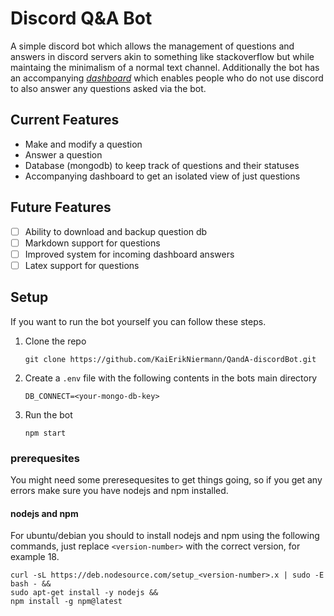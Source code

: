 # Discord Q&A Bot

A simple discord bot which allows the management of questions and answers in discord servers akin to something like stackoverflow but while maintaing the minimalism of a normal text channel. Additionally the bot has an accompanying [_dashboard_](https://github.com/KaiErikNiermann/QandA-website) which enables people who do not use discord to also answer any questions asked via the bot.

## Current Features

- Make and modify a question
- Answer a question
- Database (mongodb) to keep track of questions and their statuses
- Accompanying dashboard to get an isolated view of just questions

## Future Features

- [ ] Ability to download and backup question db
- [ ] Markdown support for questions
- [ ] Improved system for incoming dashboard answers
- [ ] Latex support for questions

## Setup

If you want to run the bot yourself you can follow these steps.

1. Clone the repo

    ```text
    git clone https://github.com/KaiErikNiermann/QandA-discordBot.git
    ```

2. Create a `.env` file with the following contents in the bots main directory

    ```text
    DB_CONNECT=<your-mongo-db-key>
    ```

3. Run the bot

    ```text
    npm start
    ```

### prerequesites

You might need some preresequesites to get things going, so if you get any errors make sure you have nodejs and npm installed.

#### nodejs and npm

For ubuntu/debian you should to install nodejs and npm using the following commands, just replace `<version-number>` with the correct version, for example 18.

```text
curl -sL https://deb.nodesource.com/setup_<version-number>.x | sudo -E bash - && 
sudo apt-get install -y nodejs &&
npm install -g npm@latest
```
